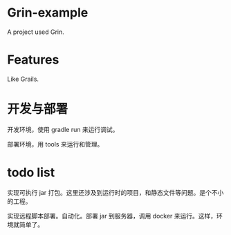 # Grin-example

A project used Grin.

# Features

Like Grails.

# 开发与部署

开发环境，使用 gradle run 来运行调试。

部署环境，用 tools 来运行和管理。

# todo list

实现可执行 jar 打包。这里还涉及到运行时的项目，和静态文件等问题。是个不小的工程。

实现远程脚本部署。自动化。部署 jar 到服务器，调用 docker 来运行。这样，环境就简单了。